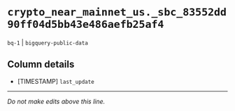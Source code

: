 # `crypto_near_mainnet_us._sbc_83552dd90ff04d5bb43e486aefb25af4`
`bq-1` | `bigquery-public-data`

## Column details
* [TIMESTAMP] `last_update`

-------------------------------------------------------------------------------
*Do not make edits above this line.*
